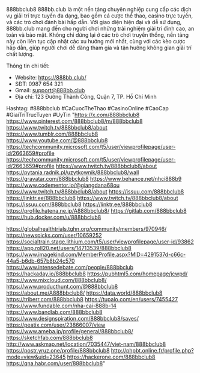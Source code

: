 888bbclub8
888bb.club là một nền tảng chuyên nghiệp cung cấp các dịch vụ giải trí trực tuyến đa dạng, bao gồm cá cược thể thao, casino trực tuyến, và các trò chơi đánh bài hấp dẫn. Với giao diện hiện đại và dễ sử dụng, 888bb.club mang đến cho người chơi những trải nghiệm giải trí đỉnh cao, an toàn và bảo mật. Không chỉ dừng lại ở các trò chơi truyền thống, nền tảng này còn liên tục cập nhật các xu hướng mới nhất, cùng với các kèo cược hấp dẫn, giúp người chơi dễ dàng tham gia và tận hưởng không gian giải trí chất lượng. 

Thông tin chi tiết:
- Website: https://888bb.club/ 
- SĐT: 0987 654 321
- Gmail: support@888bb.club
- Địa chỉ: 123 Đường Thành Công, Quận 7, TP. Hồ Chí Minh

Hashtag: #888bbclub #CaCuocTheThao #CasinoOnline #CaoCap #GiaiTriTrucTuyen #UyTin
"https://x.com/888bbclub8
https://www.pinterest.com/888bbclub8/m/888bbclub8
https://www.twitch.tv/888bbclub8/about
https://www.tumblr.com/888bbclub8
https://www.youtube.com/@888bbclub8
https://techcommunity.microsoft.com/t5/user/viewprofilepage/user-id/2663659#profile
https://techcommunity.microsoft.com/t5/user/viewprofilepage/user-id/2663659#profile
https://www.twitch.tv/888bbclub8/about
https://pytania.radnik.pl/uzytkownik/888bbclub8/wall
https://gravatar.com/888bbclub8
https://www.behance.net/nhci888b9
https://www.codementor.io/@giangdana68ou
https://www.twitch.tv/888bbclub8/about
https://issuu.com/888bbclub8
https://linktr.ee/888bbclub8
https://www.twitch.tv/888bbclub8/about
https://issuu.com/888bbclub8
https://linktr.ee/888bbclub8
https://profile.hatena.ne.jp/A888bbclub8/
https://gitlab.com/888bbclub8
https://hub.docker.com/u/888bbclub8

https://globalhealthtrials.tghn.org/community/members/970946/
https://newspicks.com/user/10659252
https://socialtrain.stage.lithium.com/t5/user/viewprofilepage/user-id/93862
https://app.roll20.net/users/14713539/888bbclub8
https://www.imagekind.com/MemberProfile.aspx?MID=4291537d-c66c-44a5-b6db-657b8b24c570
https://www.intensedebate.com/people/888bbclub
https://hackaday.io/888bbclub8
https://pubhtml5.com/homepage/jcwpd/
https://www.mixcloud.com/888bbclub8/
https://www.producthunt.com/@888bbclub8
https://about.me/A888bbclub8/
https://data.world/888bbclub8
https://triberr.com/888bbclub8
https://tupalo.com/en/users/7455427
https://www.fundable.com/nha-cai-888b-14
https://www.bandlab.com/888bbclub8
https://www.designspiration.com/888bbclub8/saves/
https://peatix.com/user/23866007/view
https://www.ameba.jp/profile/general/888bbclub8/
https://sketchfab.com/888bbclub8
http://www.askmap.net/location/7035447/viet-nam/888bbclub8
https://postr.yruz.one/profile/888bbclub8
http://phpbt.online.fr/profile.php?mode=view&uid=23645
https://hackerone.com/888bbclub8
https://qna.habr.com/user/888bbclub8"